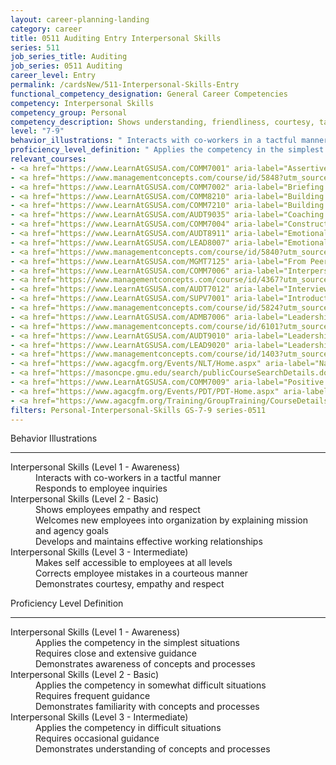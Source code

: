 ```yaml
---
layout: career-planning-landing
category: career
title: 0511 Auditing Entry Interpersonal Skills
series: 511
job_series_title: Auditing
job_series: 0511 Auditing
career_level: Entry
permalink: /cardsNew/511-Interpersonal-Skills-Entry
functional_competency_designation: General Career Competencies
competency: Interpersonal Skills
competency_group: Personal
competency_description: Shows understanding, friendliness, courtesy, tact, empathy, concern, and politeness to others; develops and maintains effective relationships with others; may include effectively dealing with individuals who are difficult, hostile, or distressed; relates well to people from varied backgrounds and different situations; is sensitive to cultural diversity, race, gender, disabilities, and other individual differences
level: "7-9"
behavior_illustrations: " Interacts with co-workers in a tactful manner  Responds to employee inquiries ?  Shows employees empathy and respect  Welcomes new employees into organization by explaining mission and agency goals  Develops and maintains effective working relationships ?  Makes self accessible to employees at all levels  Corrects employee mistakes in a courteous manner  Demonstrates courtesy, empathy and respect"
proficiency_level_definition: " Applies the competency in the simplest situations  Requires close and extensive guidance  Demonstrates awareness of concepts and processes ?  Applies the competency in somewhat difficult situations  Requires frequent guidance  Demonstrates familiarity with concepts and processes ?  Applies the competency in difficult situations  Requires occasional guidance  Demonstrates understanding of concepts and processes"
relevant_courses: 
- <a href="https://www.LearnAtGSUSA.com/COMM7001" aria-label="Assertiveness Skills (COMM7001) - https://www.LearnAtGSUSA.com/COMM7001">Assertiveness Skills (COMM7001)</a>, Graduate School USA (GSUSA)
- <a href="https://www.managementconcepts.com/course/id/5848?utm_source=CFOportal&utm_medium=listing&utm_campaign=CFOTTEP&utm_id=23FM" aria-label="Audit Interviews&#58; Skills for Success - https://www.managementconcepts.com/course/id/5848?utm_source=CFOportal&utm_medium=listing&utm_campaign=CFOTTEP&utm_id=23FM">Audit Interviews&#58; Skills for Success</a>, Management Concepts
- <a href="https://www.LearnAtGSUSA.com/COMM7002" aria-label="Briefing Techniques (COMM7002) - https://www.LearnAtGSUSA.com/COMM7002">Briefing Techniques (COMM7002)</a>, Graduate School USA (GSUSA)
- <a href="https://www.LearnAtGSUSA.com/COMM8210" aria-label="Building Effective Organizational Relationships&#58; A Supervisor's RX (COMM8210) - https://www.LearnAtGSUSA.com/COMM8210">Building Effective Organizational Relationships&#58; A Supervisor's RX (COMM8210)</a>, Graduate School USA (GSUSA)
- <a href="https://www.LearnAtGSUSA.com/COMM7210" aria-label="Building Effective Organizational Relationships&#58; An Employee's RX (COMM7210) - https://www.LearnAtGSUSA.com/COMM7210">Building Effective Organizational Relationships&#58; An Employee's RX (COMM7210)</a>, Graduate School USA (GSUSA)
- <a href="https://www.LearnAtGSUSA.com/AUDT9035" aria-label="Coaching Audit Staff for High Performance (AUDT9035) - https://www.LearnAtGSUSA.com/AUDT9035">Coaching Audit Staff for High Performance (AUDT9035)</a>, Graduate School USA (GSUSA)
- <a href="https://www.LearnAtGSUSA.com/COMM7004" aria-label="Constructive Conflict Resolution (COMM7004) - https://www.LearnAtGSUSA.com/COMM7004">Constructive Conflict Resolution (COMM7004)</a>, Graduate School USA (GSUSA)
- <a href="https://www.LearnAtGSUSA.com/AUDT8911" aria-label="Emotionally Intelligent Auditor&#58; The Power of Influence and Situational Awareness (AUDT8911) - https://www.LearnAtGSUSA.com/AUDT8911">Emotionally Intelligent Auditor&#58; The Power of Influence and Situational Awareness (AUDT8911)</a>, Graduate School USA (GSUSA)
- <a href="https://www.LearnAtGSUSA.com/LEAD8007" aria-label="Emotionally Intelligent Leaders (LEAD8007) - https://www.LearnAtGSUSA.com/LEAD8007">Emotionally Intelligent Leaders (LEAD8007)</a>, Graduate School USA (GSUSA)
- <a href="https://www.managementconcepts.com/course/id/5840?utm_source=CFOportal&utm_medium=listing&utm_campaign=CFOTTEP&utm_id=23FM" aria-label="Essential Communications for the Audit Lifecycle - https://www.managementconcepts.com/course/id/5840?utm_source=CFOportal&utm_medium=listing&utm_campaign=CFOTTEP&utm_id=23FM">Essential Communications for the Audit Lifecycle</a>, Management Concepts
- <a href="https://www.LearnAtGSUSA.com/MGMT7125" aria-label="From Peer to Leader&#58; Successfully Navigating the Transition (MGMT7125) - https://www.LearnAtGSUSA.com/MGMT7125">From Peer to Leader&#58; Successfully Navigating the Transition (MGMT7125)</a>, Graduate School USA (GSUSA)
- <a href="https://www.LearnAtGSUSA.com/COMM7006" aria-label="Interpersonal Communications (COMM7006) - https://www.LearnAtGSUSA.com/COMM7006">Interpersonal Communications (COMM7006)</a>, Graduate School USA (GSUSA)
- <a href="https://www.managementconcepts.com/course/id/4367?utm_source=CFOportal&utm_medium=listing&utm_campaign=CFOTTEP&utm_id=23FM" aria-label="Interpersonal Skills&#58; Developing Effective Relationships - https://www.managementconcepts.com/course/id/4367?utm_source=CFOportal&utm_medium=listing&utm_campaign=CFOTTEP&utm_id=23FM">Interpersonal Skills&#58; Developing Effective Relationships</a>, Management Concepts
- <a href="https://www.LearnAtGSUSA.com/AUDT7012" aria-label="Interviewing Techniques for Auditors (AUDT7012) - https://www.LearnAtGSUSA.com/AUDT7012">Interviewing Techniques for Auditors (AUDT7012)</a>, Graduate School USA (GSUSA)
- <a href="https://www.LearnAtGSUSA.com/SUPV7001" aria-label="Introduction to Supervision (SUPV7001) - https://www.LearnAtGSUSA.com/SUPV7001">Introduction to Supervision (SUPV7001)</a>, Graduate School USA (GSUSA)
- <a href="https://www.managementconcepts.com/course/id/5824?utm_source=CFOportal&utm_medium=listing&utm_campaign=CFOTTEP&utm_id=23FM" aria-label="Keeping the Audit on Track&#58; Critical Skills for Audit Managers - https://www.managementconcepts.com/course/id/5824?utm_source=CFOportal&utm_medium=listing&utm_campaign=CFOTTEP&utm_id=23FM">Keeping the Audit on Track&#58; Critical Skills for Audit Managers</a>, Management Concepts
- <a href="https://www.LearnAtGSUSA.com/ADMB7006" aria-label="Leadership Skills for Non-Supervisors (ADMB7006) - https://www.LearnAtGSUSA.com/ADMB7006">Leadership Skills for Non-Supervisors (ADMB7006)</a>, Graduate School USA (GSUSA)
- <a href="https://www.managementconcepts.com/course/id/6101?utm_source=CFOportal&utm_medium=listing&utm_campaign=CFOTTEP&utm_id=23FM" aria-label="Leadership and Communication Skills for Project Leaders - https://www.managementconcepts.com/course/id/6101?utm_source=CFOportal&utm_medium=listing&utm_campaign=CFOTTEP&utm_id=23FM">Leadership and Communication Skills for Project Leaders</a>, Management Concepts
- <a href="https://www.LearnAtGSUSA.com/AUDT9010" aria-label="Leadership, Motivation and Accountability for High Performance Audit Organizations (AUDT9010) - https://www.LearnAtGSUSA.com/AUDT9010">Leadership, Motivation and Accountability for High Performance Audit Organizations (AUDT9010)</a>, Graduate School USA (GSUSA)
- <a href="https://www.LearnAtGSUSA.com/LEAD9020" aria-label="Leadership, Motivation and Accountability for High Performance Organizations (LEAD9020) - https://www.LearnAtGSUSA.com/LEAD9020">Leadership, Motivation and Accountability for High Performance Organizations (LEAD9020)</a>, Graduate School USA (GSUSA)
- <a href="https://www.managementconcepts.com/course/id/1403?utm_source=CFOportal&utm_medium=listing&utm_campaign=CFOTTEP&utm_id=23FM" aria-label="Managing Contracting Organizations - https://www.managementconcepts.com/course/id/1403?utm_source=CFOportal&utm_medium=listing&utm_campaign=CFOTTEP&utm_id=23FM">Managing Contracting Organizations</a>, Management Concepts
- <a href="https://www.agacgfm.org/Events/NLT/Home.aspx" aria-label="National Leadership Training (NLT) - multi-competency training - https://www.agacgfm.org/Events/NLT/Home.aspx">National Leadership Training (NLT) - multi-competency training</a>, AGA
- <a href="https://masoncpe.gmu.edu/search/publicCourseSearchDetails.do?method=load&courseId=2409497" aria-label="PEBU 0404 Developing Your Professional Self - https://masoncpe.gmu.edu/search/publicCourseSearchDetails.do?method=load&courseId=2409497">PEBU 0404 Developing Your Professional Self</a>, George Mason University
- <a href="https://www.LearnAtGSUSA.com/COMM7009" aria-label="Positive Approaches to Difficult People (COMM7009) - https://www.LearnAtGSUSA.com/COMM7009">Positive Approaches to Difficult People (COMM7009)</a>, Graduate School USA (GSUSA)
- <a href="https://www.agacgfm.org/Events/PDT/PDT-Home.aspx" aria-label="Professional Development Training (PDT) - multi-competency training - https://www.agacgfm.org/Events/PDT/PDT-Home.aspx">Professional Development Training (PDT) - multi-competency training</a>, AGA
- <a href="https://www.agacgfm.org/Training/GroupTraining/CourseDetails.aspx?ID=49" aria-label="Professional Polish in the Public Sector - https://www.agacgfm.org/Training/GroupTraining/CourseDetails.aspx?ID=49">Professional Polish in the Public Sector</a>, AGA
filters: Personal-Interpersonal-Skills GS-7-9 series-0511
---
```


<div class="desktop:grid-col-6 margin-y-3">
  <div class="border-top-2 bg-white padding-3 shadow-5 height-full members-hover border-1px button-border border-top-blue radius-lg">
    <p class="text-bold label-color font-size-21">Behavior Illustrations</p>
    <hr class="hr-green"/>
    <dl class="text-base card-content-color"><dt>Interpersonal Skills (Level 1 - Awareness)</dt><dd>Interacts with co-workers in a tactful manner </dd><dd>Responds to employee inquiries</dd><dt>Interpersonal Skills (Level 2 - Basic)</dt><dd>Shows employees empathy and respect </dd><dd>Welcomes new employees into organization by explaining mission and agency goals </dd><dd>Develops and maintains effective working relationships</dd><dt>Interpersonal Skills (Level 3 - Intermediate)</dt><dd>Makes self accessible to employees at all levels </dd><dd>Corrects employee mistakes in a courteous manner </dd><dd>Demonstrates courtesy, empathy and respect</dd></dl>
  </div>
</div>
<div class="desktop:grid-col-6 margin-y-3">
  <div class="border-top-2 bg-white padding-3 shadow-5 height-full members-hover border-1px button-border border-top-blue radius-lg">
    <p class="text-bold label-color font-size-21">Proficiency Level Definition</p>
     <hr class="hr-green"/>
    <dl class="text-base card-content-color"><dt>Interpersonal Skills (Level 1 - Awareness)</dt><dd>Applies the competency in the simplest situations </dd><dd>Requires close and extensive guidance </dd><dd>Demonstrates awareness of concepts and processes</dd><dt>Interpersonal Skills (Level 2 - Basic)</dt><dd>Applies the competency in somewhat difficult situations </dd><dd>Requires frequent guidance </dd><dd>Demonstrates familiarity with concepts and processes</dd><dt>Interpersonal Skills (Level 3 - Intermediate)</dt><dd>Applies the competency in difficult situations </dd><dd>Requires occasional guidance </dd><dd>Demonstrates understanding of concepts and processes</dd></dl>
  </div>
</div>